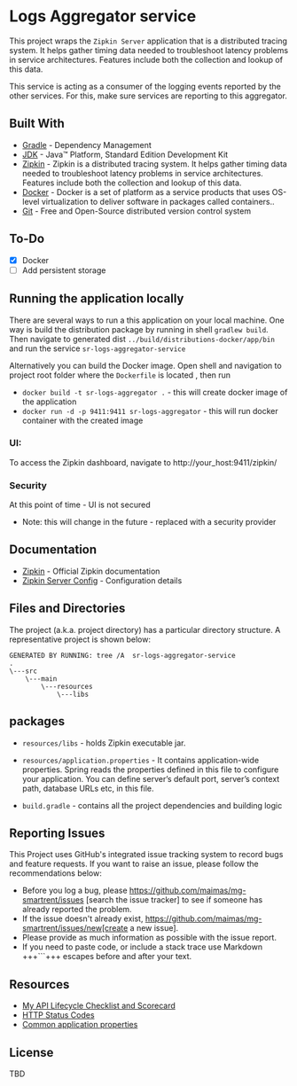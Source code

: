 # Logs Aggregator service

This project wraps the `Zipkin Server` application that is a distributed tracing system. It helps gather timing data needed to troubleshoot latency problems in service architectures. Features include both the collection and lookup of this data.

This service is acting as a consumer of the logging events reported by the other services. For this, make sure services are reporting to this aggregator.

## Built With

* 	[Gradle](https://gradle.com/) - Dependency Management
* 	[JDK](http://www.oracle.com/technetwork/java/javase/downloads/jdk8-downloads-2133151.html) - Java™ Platform, Standard Edition Development Kit 
* 	[Zipkin](https://www.zipkin.com/) - Zipkin is a distributed tracing system. It helps gather timing data needed to troubleshoot latency problems in service architectures. Features include both the collection and lookup of this data.
* 	[Docker](https://www.docker.com/) - Docker is a set of platform as a service products that uses OS-level virtualization to deliver software in packages called containers..
* 	[Git](https://git-scm.com/) - Free and Open-Source distributed version control system 

## To-Do

- [x] Docker
- [ ] Add persistent storage 

## Running the application locally

There are several ways to run a this application on your local machine.
One way is build the distribution package by running in shell `gradlew build`. 
Then navigate to generated dist `../build/distributions-docker/app/bin` and run the service `sr-logs-aggregator-service`


Alternatively you can build the Docker image. 
Open shell and navigation to project root folder where the `Dockerfile` is located , then run 
 * ``docker build -t sr-logs-aggregator .`` - this will create docker image of the application 
 * ``docker run -d -p 9411:9411 sr-logs-aggregator`` - this will run docker container with the created image

### UI:
To access the Zipkin dashboard, navigate to http://your_host:9411/zipkin/

### Security
At this point of time - UI is not secured
 - Note: this will change in the future - replaced with a security provider 


## Documentation

* [Zipkin](https://github.com/openzipkin/zipkin#quick-start) - Official Zipkin documentation 
* [Zipkin Server Config](https://github.com/openzipkin/zipkin/tree/master/zipkin-server) - Configuration details  

## Files and Directories

The project (a.k.a. project directory) has a particular directory structure. A representative project is shown below:

```
GENERATED BY RUNNING: tree /A  sr-logs-aggregator-service
.
\---src
    \---main
        \---resources
            \---libs
```

## packages

- `resources/libs` - holds Zipkin executable jar.
- `resources/application.properties` - It contains application-wide properties. Spring reads the properties defined in this file to configure your application. You can define server’s default port, server’s context path, database URLs etc, in this file.

- `build.gradle` - contains all the project dependencies and building logic
 
## Reporting Issues

This Project uses GitHub's integrated issue tracking system to record bugs and feature requests. If you want to raise an issue, please follow the recommendations below:

* Before you log a bug, please https://github.com/maimas/mg-smartrent/issues [search the issue tracker]
  to see if someone has already reported the problem.
* If the issue doesn't already exist, https://github.com/maimas/mg-smartrent/issues/new[create a new issue]. 
* Please provide as much information as possible with the issue report.
* If you need to paste code, or include a stack trace use Markdown +++```+++ escapes before and after your text. 
  
## Resources

* [My API Lifecycle Checklist and Scorecard](https://dzone.com/articles/my-api-lifecycle-checklist-and-scorecard)
* [HTTP Status Codes](https://www.restapitutorial.com/httpstatuscodes.html)
* [Common application properties](https://docs.spring.io/spring-boot/docs/current/reference/html/common-application-properties.html)


## License
TBD
<!--[![FOSSA Status](https://app.fossa.io/api/projects/git%2Bgithub.com%2FSpring-Boot-Framework%2FSpring-Boot-Application-Template.svg?type=large)](https://app.fossa.io/projects/git%2Bgithub.com%2FSpring-Boot-Framework%2FSpring-Boot-Application-Template?ref=badge_large)-->